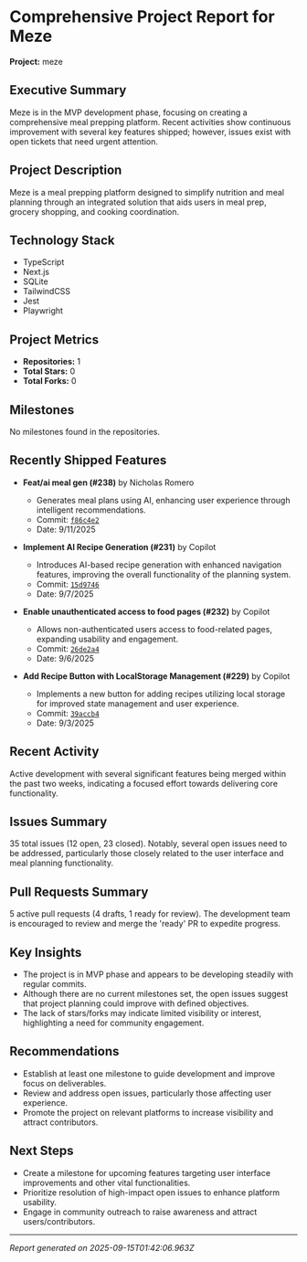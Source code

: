 
# Comprehensive Project Report for Meze

**Project:** meze

## Executive Summary
Meze is in the MVP development phase, focusing on creating a comprehensive meal prepping platform. Recent activities show continuous improvement with several key features shipped; however, issues exist with open tickets that need urgent attention.

## Project Description
Meze is a meal prepping platform designed to simplify nutrition and meal planning through an integrated solution that aids users in meal prep, grocery shopping, and cooking coordination.

## Technology Stack
  - TypeScript
  - Next.js
  - SQLite
  - TailwindCSS
  - Jest
  - Playwright

## Project Metrics
- **Repositories:** 1
- **Total Stars:** 0
- **Total Forks:** 0

## Milestones
  No milestones found in the repositories.

## Recently Shipped Features
  - **Feat/ai meal gen (#238)** by Nicholas Romero
    - Generates meal plans using AI, enhancing user experience through intelligent recommendations.
    - Commit: [`f86c4e2`](https://github.com/ncrmro/meze/commit/f86c4e2)
    - Date: 9/11/2025

  - **Implement AI Recipe Generation (#231)** by Copilot
    - Introduces AI-based recipe generation with enhanced navigation features, improving the overall functionality of the planning system.
    - Commit: [`15d9746`](https://github.com/ncrmro/meze/commit/15d9746)
    - Date: 9/7/2025

  - **Enable unauthenticated access to food pages (#232)** by Copilot
    - Allows non-authenticated users access to food-related pages, expanding usability and engagement.
    - Commit: [`26de2a4`](https://github.com/ncrmro/meze/commit/26de2a4)
    - Date: 9/6/2025

  - **Add Recipe Button with LocalStorage Management (#229)** by Copilot
    - Implements a new button for adding recipes utilizing local storage for improved state management and user experience.
    - Commit: [`39accb4`](https://github.com/ncrmro/meze/commit/39accb4)
    - Date: 9/3/2025


## Recent Activity
Active development with several significant features being merged within the past two weeks, indicating a focused effort towards delivering core functionality.

## Issues Summary
35 total issues (12 open, 23 closed). Notably, several open issues need to be addressed, particularly those closely related to the user interface and meal planning functionality.

## Pull Requests Summary
5 active pull requests (4 drafts, 1 ready for review). The development team is encouraged to review and merge the 'ready' PR to expedite progress.

## Key Insights
  - The project is in MVP phase and appears to be developing steadily with regular commits.
  - Although there are no current milestones set, the open issues suggest that project planning could improve with defined objectives.
  - The lack of stars/forks may indicate limited visibility or interest, highlighting a need for community engagement.

## Recommendations
  - Establish at least one milestone to guide development and improve focus on deliverables.
  - Review and address open issues, particularly those affecting user experience.
  - Promote the project on relevant platforms to increase visibility and attract contributors.

## Next Steps
  - Create a milestone for upcoming features targeting user interface improvements and other vital functionalities.
  - Prioritize resolution of high-impact open issues to enhance platform usability.
  - Engage in community outreach to raise awareness and attract users/contributors.

---
*Report generated on 2025-09-15T01:42:06.963Z*
